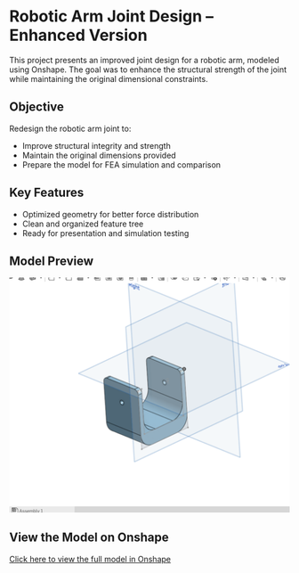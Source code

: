 # Robotic Arm Joint Design – Enhanced Version

This project presents an improved joint design for a robotic arm, modeled using Onshape. The goal was to enhance the structural strength of the joint while maintaining the original dimensional constraints.

## Objective
Redesign the robotic arm joint to:
- Improve structural integrity and strength
- Maintain the original dimensions provided
- Prepare the model for FEA simulation and comparison

## Key Features
- Optimized geometry for better force distribution
- Clean and organized feature tree
- Ready for presentation and simulation testing

## Model Preview

![Arm Joint Design](./screenshot.png)  

## View the Model on Onshape

[Click here to view the full model in Onshape](https://cad.onshape.com/documents/fc7bd6ffb1d77d6bf81e8faa/w/2c0bcf47e86fc242b28354fc/e/986a720e9afaf76240b05ca1?configuration=List_ZKvtsxCuPpYWiW%3DDefault&renderMode=0&uiState=6887e5fba62ef20fe4216160)
